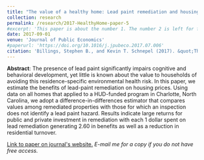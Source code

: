 ```yaml
---
title: "The value of a healthy home: Lead paint remediation and housing values"
collection: research
permalink: /research/2017-HealthyHome-paper-5
#excerpt: 'This paper is about the number 1. The number 2 is left for future work.'
date: 2017-09-01
venue: 'Journal of Public Economics'
#paperurl: 'https://doi.org/10.1016/j.jpubeco.2017.07.006'
citation: 'Billings, Stephen B., and Kevin T. Schnepel (2017). &quot;The value of a healthy home: Lead paint remediation and housing values.&quot; <i>Journal of Public Economics</i>. 153.'
---
```


**Abstract**: The presence of lead paint significantly impairs cognitive and behavioral development, yet little is known about the value to households of avoiding this residence-specific environmental health risk. In this paper, we estimate the benefits of lead-paint remediation on housing prices. Using data on all homes that applied to a HUD-funded program in Charlotte, North Carolina, we adopt a difference-in-differences estimator that compares values among remediated properties with those for which an inspection does not identify a lead paint hazard. Results indicate large returns for public and private investment in remediation with each 1 dollar spent on lead remediation generating 2.60 in benefits as well as a reduction in residential turnover.

[Link to paper on journal's website.](https://doi.org/10.1016/j.jpubeco.2017.07.006) *E-mail me for a copy if you do not have free access.*
